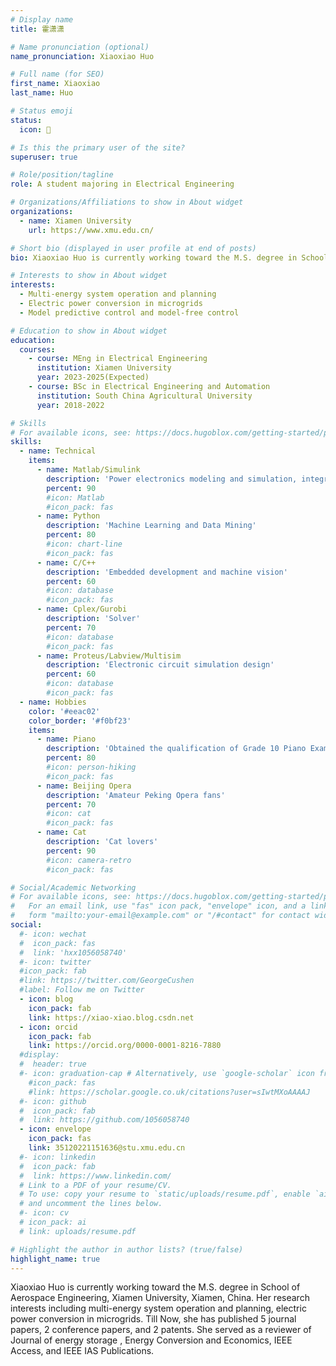```yaml
---
# Display name
title: 霍潇潇

# Name pronunciation (optional)
name_pronunciation: Xiaoxiao Huo

# Full name (for SEO)
first_name: Xiaoxiao
last_name: Huo

# Status emoji
status:
  icon: 📖

# Is this the primary user of the site?
superuser: true

# Role/position/tagline
role: A student majoring in Electrical Engineering

# Organizations/Affiliations to show in About widget
organizations:
  - name: Xiamen University
    url: https://www.xmu.edu.cn/

# Short bio (displayed in user profile at end of posts)
bio: Xiaoxiao Huo is currently working toward the M.S. degree in School of Aerospace Engineering, Xiamen University, Xiamen, China. Her research interests including multi-energy system operation and planning, electric power conversion in microgrids. Till Now, she has published 5 journal papers, 2 conference papers, and 2 patents. She served as a reviewer of Journal of energy storage , Energy Conversion and Economics, IEEE Access, and IEEE IAS Publications.

# Interests to show in About widget
interests:
  - Multi-energy system operation and planning
  - Electric power conversion in microgrids
  - Model predictive control and model-free control

# Education to show in About widget
education:
  courses:
    - course: MEng in Electrical Engineering
      institution: Xiamen University
      year: 2023-2025(Expected)
    - course: BSc in Electrical Engineering and Automation
      institution: South China Agricultural University
      year: 2018-2022

# Skills
# For available icons, see: https://docs.hugoblox.com/getting-started/page-builder/#icons
skills:
  - name: Technical
    items:
      - name: Matlab/Simulink
        description: 'Power electronics modeling and simulation, integrated energy planning and operation'
        percent: 90
        #icon: Matlab
        #icon_pack: fas
      - name: Python
        description: 'Machine Learning and Data Mining'
        percent: 80
        #icon: chart-line
        #icon_pack: fas
      - name: C/C++
        description: 'Embedded development and machine vision'
        percent: 60
        #icon: database
        #icon_pack: fas
      - name: Cplex/Gurobi
        description: 'Solver'
        percent: 70
        #icon: database
        #icon_pack: fas        
      - name: Proteus/Labview/Multisim
        description: 'Electronic circuit simulation design'
        percent: 60
        #icon: database
        #icon_pack: fas
  - name: Hobbies
    color: '#eeac02'
    color_border: '#f0bf23'
    items:
      - name: Piano
        description: 'Obtained the qualification of Grade 10 Piano Examination'
        percent: 80
        #icon: person-hiking
        #icon_pack: fas
      - name: Beijing Opera
        description: 'Amateur Peking Opera fans'
        percent: 70
        #icon: cat
        #icon_pack: fas
      - name: Cat
        description: 'Cat lovers'
        percent: 90
        #icon: camera-retro
        #icon_pack: fas

# Social/Academic Networking
# For available icons, see: https://docs.hugoblox.com/getting-started/page-builder/#icons
#   For an email link, use "fas" icon pack, "envelope" icon, and a link in the
#   form "mailto:your-email@example.com" or "/#contact" for contact widget.
social:
  #- icon: wechat
  #  icon_pack: fas
  #  link: 'hxx1056058740'
  #- icon: twitter
  #icon_pack: fab
  #link: https://twitter.com/GeorgeCushen
  #label: Follow me on Twitter
  - icon: blog
    icon_pack: fab
    link: https://xiao-xiao.blog.csdn.net
  - icon: orcid
    icon_pack: fab
    link: https://orcid.org/0000-0001-8216-7880
  #display:
  #  header: true
  #- icon: graduation-cap # Alternatively, use `google-scholar` icon from `ai` icon pack
    #icon_pack: fas
    #link: https://scholar.google.co.uk/citations?user=sIwtMXoAAAAJ
  #- icon: github
  #  icon_pack: fab
  #  link: https://github.com/1056058740    
  - icon: envelope
    icon_pack: fas
    link: 35120221151636@stu.xmu.edu.cn
  #- icon: linkedin
  #  icon_pack: fab
  #  link: https://www.linkedin.com/
  # Link to a PDF of your resume/CV.
  # To use: copy your resume to `static/uploads/resume.pdf`, enable `ai` icons in `params.yaml`,
  # and uncomment the lines below.
  #- icon: cv
  # icon_pack: ai
  # link: uploads/resume.pdf

# Highlight the author in author lists? (true/false)
highlight_name: true
---
```


Xiaoxiao Huo is currently working toward the M.S. degree in School of Aerospace Engineering, Xiamen University, Xiamen, China. Her research interests including multi-energy system operation and planning, electric power conversion in microgrids. Till Now, she has published 5 journal papers, 2 conference papers, and 2 patents. She served as a reviewer of Journal of energy storage , Energy Conversion and Economics, IEEE Access, and IEEE IAS Publications. 
